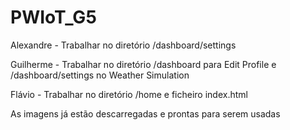 # PWIoT_G5

Alexandre - Trabalhar no diretório /dashboard/settings

Guilherme - Trabalhar no diretório /dashboard para Edit Profile e /dashboard/settings no Weather Simulation

Flávio - Trabalhar no diretório /home e ficheiro index.html

As imagens já estão descarregadas e prontas para serem usadas
